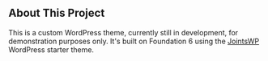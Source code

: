 ## About This Project
 This is a custom WordPress theme, currently still in development, for demonstration purposes only. It's built on Foundation 6 using the [JointsWP]() WordPress starter theme.

